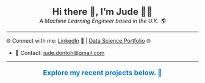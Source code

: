 <p align="center">
  <b style="font-size: 24px; color: #333;">Hi there 👋, I’m Jude 👨‍💻</b><br>
  <i>A Machine Learning Engineer based in the U.K. 🌎</i>
</p>

---

 🌐 Connect with me: [LinkedIn](https://www.linkedin.com/in/jude-dontoh-42ab7011b) 🔗 | [Data Science Portfolio](https://www.datascienceportfol.io/judedontoh) 🌐

- 📧 Contact: jude.dontoh@gmail.com

---

<p align="center" style="font-size: 18px; color: #007acc;">
  <b>Explore my recent projects below. 🚀</b>
</p>





<!---
judedontoh/judedontoh is a ✨ special ✨ repository because its `README.md` (this file) appears on your GitHub profile.
You can click the Preview link to take a look at your changes.
--->
